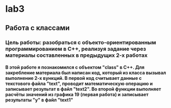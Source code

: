# lab3
## Работа с классами
### Цель работы: разобраться с объекто-ориентированным программированием в C++, реализуя задание через материалы составленных в предыдущих 2-х работах
#### В этой работе я познакомился с объектом "class" в C++. Для закребление материала был написан код, который из класса вызывал выполнение 2-х вункций. В первой код считывает данные с текстового файла "text", проводит математическую операцию и записывает результат в файл "text2". Во второй функции выполняет расчёты значений из графика 19 (первая работа) и записывает результаты "у" в файл "text1"
